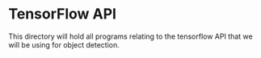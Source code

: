 # TensorFlow API
This directory will hold all programs relating to the tensorflow API that we will be using for object detection.